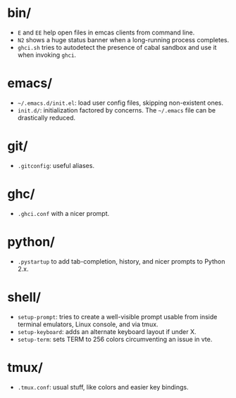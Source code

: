 # bin/
* `E` and `EE` help open files in emcas clients from command line.
* `N2` shows a huge status banner when a long-running process completes.
* `ghci.sh` tries to autodetect the presence of cabal sandbox and use it when
  invoking `ghci`.

# emacs/
* `~/.emacs.d/init.el`: load user config files, skipping non-existent ones.
* `init.d/`: initialization factored by concerns.
The `~/.emacs` file can be drastically reduced.

# git/
* `.gitconfig`: useful aliases. 

# ghc/
* `.ghci.conf` with a nicer prompt.

# python/
* `.pystartup` to add tab-completion, history, and nicer prompts to Python 2.x.

# shell/
* `setup-prompt`: tries to create a well-visible prompt usable from
  inside terminal emulators,  Linux console, and via tmux.
* `setup-keyboard`: adds an alternate keyboard layout if under X.
* `setup-term`: sets TERM to 256 colors circumventing an issue in vte.

# tmux/
* `.tmux.conf`: usual stuff, like colors and easier key bindings.

